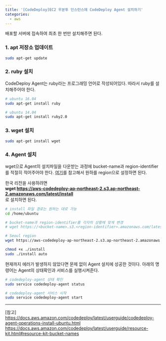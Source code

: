 ```yaml
---
title: '[CodeDeploy]EC2 우분투 인스턴스에 CodeDeploy Agent 설치하기'
categories:
  - aws
---
```


배포할 서버에 접속하여 최초 한 번만 설치해주면 된다.

### 1. apt 저장소 업데이트

```sh
sudo apt-get update
```

### 2. ruby 설치

CodeDeploy Agent는 ruby라는 프로그래밍 언어로 작성되어있다. 따라서 ruby를 설치해주어야 한다.

```sh
# ubuntu 16.04
sudo apt-get install ruby

# ubuntu 14.04
sudo apt-get install ruby2.0
```

### 3. wget 설치

```sh
sudo apt-get install wget
```

### 4. Agent 설치

wget으로 Agent의 설치파일을 다운받는 과정에 bucket-name과 region-identifier를 적절히 적어주어야 한다. [여기](https://docs.aws.amazon.com/codedeploy/latest/userguide/resource-kit.html#resource-kit-bucket-names)를 참고해서 원하를 region으로 설정하면 된다.

한국 리전을 사용하려면  
**wget https://aws-codedeploy-ap-northeast-2.s3.ap-northeast-2.amazonaws.com/latest/install**  
로 설치하면 된다.

```sh
# install 파일 경로는 원하는 대로 가능
cd /home/ubuntu

# bucket-name과 region-identifier를 각자의 상황에 맞게 변경
# wget https://<bucket-name>.s3.<region-identifier>.amazonaws.com/latest/install

# Seoul region
wget https://aws-codedeploy-ap-northeast-2.s3.ap-northeast-2.amazonaws.com/latest/install

chmod +x ./install
sudo ./install auto
```

현재까지 에러가 발생하지 않았다면 문제 없이 Agent 설치에 성공한 것이다. 아래의 명령어는 Agent의 상태확인과 서비스를 실행시켜준다.

```sh
# codedeploy-agent 상태 확인
sudo service codedeploy-agent status

# codedeploy-agent 서비스 시작
sudo service codedeploy-agent start
```

---

[참고]  
https://docs.aws.amazon.com/codedeploy/latest/userguide/codedeploy-agent-operations-install-ubuntu.html
https://docs.aws.amazon.com/codedeploy/latest/userguide/resource-kit.html#resource-kit-bucket-names
